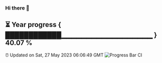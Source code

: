 ### Hi there 👋
⏳ Year progress { ████████████▁▁▁▁▁▁▁▁▁▁▁▁▁▁▁▁▁▁ } 40.07 %
---
⏰ Updated on Sat, 27 May 2023 06:06:49 GMT
![Progress Bar CI](https://github.com/Moyi321/Moyi321/workflows/Progress%20Bar%20CI/badge.svg)
